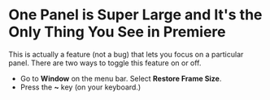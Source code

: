 # One Panel is Super Large and It's the Only Thing You See in Premiere

This is actually a feature \(not a bug\) that lets you focus on a particular panel. There are two ways to toggle this feature on or off.

* Go to **Window** on the menu bar. Select **Restore Frame Size**.
* Press the **~** key \(on your keyboard.\)



